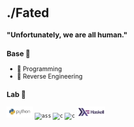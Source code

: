 # ./Fated



### "Unfortunately, we are all human."

### Base 🔧

- 📖 Programming
- 📖 Reverse Engineering

### Lab 🔧
<code><img height="26" src="python.png" alt="py"></code>
<code><img height="26" src="https://liquipedia.net/commons/images/c/cd/Assembly_logo.png" alt="ass"></code>
<code><img height="26" src="https://cdn.iconscout.com/icon/free/png-512/c-programming-569564.png" alt="c"></code>
<code><img height="26" src="https://raw.githubusercontent.com/isocpp/logos/master/cpp_logo.png" alt="c"></code>
<code><img height="26" src="haskell.png" alt="hask"></code>
